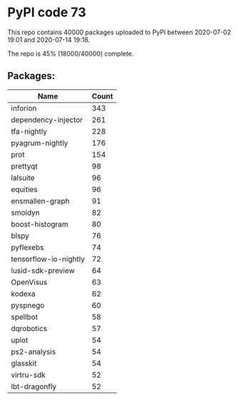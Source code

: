# PyPI code 73

This repo contains 40000 packages uploaded to PyPI between 
2020-07-02 19:01 and 2020-07-14 19:18.

The repo is 45% (18000/40000) complete.

## Packages:

| Name  | Count |
| ----- | ----- |
| inforion | 343 |
| dependency-injector | 261 |
| tfa-nightly | 228 |
| pyagrum-nightly | 176 |
| prot | 154 |
| prettyqt | 98 |
| lalsuite | 96 |
| equities | 96 |
| ensmallen-graph | 91 |
| smoldyn | 82 |
| boost-histogram | 80 |
| blspy | 76 |
| pyflexebs | 74 |
| tensorflow-io-nightly | 72 |
| lusid-sdk-preview | 64 |
| OpenVisus | 63 |
| kodexa | 62 |
| pyspnego | 60 |
| spellbot | 58 |
| dqrobotics | 57 |
| uplot | 54 |
| ps2-analysis | 54 |
| glasskit | 54 |
| virtru-sdk | 52 |
| lbt-dragonfly | 52 |


